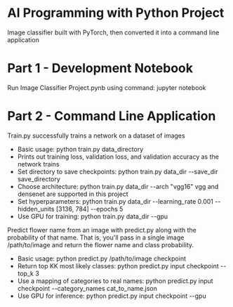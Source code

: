 # AI Programming with Python Project

Image classifier built with PyTorch, then converted it into a command line application

# Part 1 - Development Notebook

Run Image Classifier Project.pynb using command:
jupyter notebook

# Part 2 - Command Line Application

Train.py successfully trains a network on a dataset of images

* Basic usage: python train.py data_directory
* Prints out training loss, validation loss, and validation accuracy as the network trains
* Set directory to save checkpoints: python train.py data_dir --save_dir save_directory
* Choose architecture: python train.py data_dir --arch "vgg16"
  vgg and densenet are supported in this project
* Set hyperparameters: python train.py data_dir --learning_rate 0.001 --hidden_units [3136, 784] --epochs 5
* Use GPU for training: python train.py data_dir --gpu

Predict flower name from an image with predict.py along with the probability of that name. That is, you'll pass in a single image /path/to/image and return the flower name and class probability.

* Basic usage: python predict.py /path/to/image checkpoint
* Return top KK most likely classes: python predict.py input checkpoint --top_k 3
* Use a mapping of categories to real names: python predict.py input checkpoint --category_names cat_to_name.json
* Use GPU for inference: python predict.py input checkpoint --gpu
